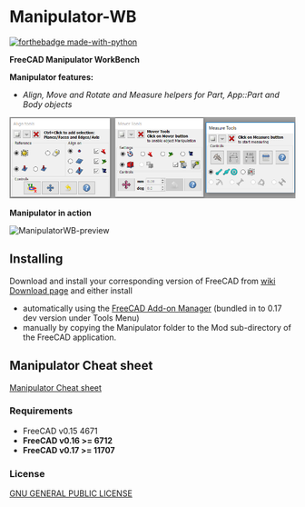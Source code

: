 Manipulator-WB
==============

[![forthebadge made-with-python](http://ForTheBadge.com/images/badges/made-with-python.svg)](https://www.python.org/)

**FreeCAD Manipulator WorkBench**

**Manipulator features:** 

- *Align, Move and Rotate and Measure helpers for Part, App::Part and Body objects*

![Manipulator Gui](Manipulator.png?raw=true "Manipulator Gui")

**Manipulator in action**

![ManipulatorWB-preview](https://user-images.githubusercontent.com/4140247/31278727-273cd0a0-aa74-11e7-8ec7-d37ee6fc52c2.gif)

Installing
----------

Download and install your corresponding version of FreeCAD from [wiki Download page](http://www.freecadweb.org/wiki/Download) and either install

- automatically using the [FreeCAD Add-on Manager](https://github.com/FreeCAD/FreeCAD-addons) (bundled in to 0.17 dev version under Tools Menu)
- manually by copying the Manipulator folder to the Mod sub-directory of the FreeCAD application.

Manipulator Cheat sheet
------------------

[Manipulator Cheat sheet](help/Manipulator-cheat-sheet.pdf)

### Requirements

- FreeCAD v0.15 4671
- **FreeCAD v0.16 >= 6712** 
- **FreeCAD v0.17 >= 11707**


### License

[GNU GENERAL PUBLIC LICENSE](https://www.gnu.org/licenses/gpl.html)
